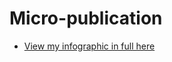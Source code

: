 # Micro-publication


- [View my infographic in full here](https://github.com/loosecookie/micro-publication/blob/gh-pages/boardd.png)